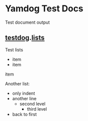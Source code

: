 <a name="top"></a>
# Yamdog Test Docs

Test document output


<a name="testdoglists"></a>
## [testdog](#testdog).[lists](#testdoglists)

<p style="margin-bottom: 0">Test lists</p>

- item
- item


item

<p style="margin-bottom: 0">Another list:</p>

- only indent
- another line
  - second level
    - third level
- back to first

